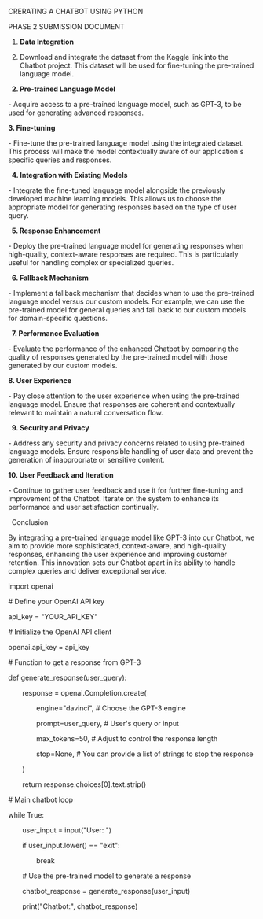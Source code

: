 ﻿CRERATING A CHATBOT USING PYTHON

PHASE 2 SUBMISSION DOCUMENT



1. **Data Integration**

0. Download and integrate the dataset from the Kaggle link into the Chatbot project. This dataset will be used for fine-tuning the pre-trained language model.

` `**2. Pre-trained Language Model**

\- Acquire access to a pre-trained language model, such as GPT-3, to be used for generating advanced responses.

**3. Fine-tuning**

\- Fine-tune the pre-trained language model using the integrated dataset. This process will make the model contextually aware of our application's specific queries and responses.

` `**4. Integration with Existing Models**

\- Integrate the fine-tuned language model alongside the previously developed machine learning models. This allows us to choose the appropriate model for generating responses based on the type of user query.

` `**5. Response Enhancement**

\- Deploy the pre-trained language model for generating responses when high-quality, context-aware responses are required. This is particularly useful for handling complex or specialized queries.

` `**6. Fallback Mechanism**

\- Implement a fallback mechanism that decides when to use the pre-trained language model versus our custom models. For example, we can use the pre-trained model for general queries and fall back to our custom models for domain-specific questions.

` `**7. Performance Evaluation**

\- Evaluate the performance of the enhanced Chatbot by comparing the quality of responses generated by the pre-trained model with those generated by our custom models.

**8. User Experience**

\- Pay close attention to the user experience when using the pre-trained language model. Ensure that responses are coherent and contextually relevant to maintain a natural conversation flow.

` `**9. Security and Privacy**

\- Address any security and privacy concerns related to using pre-trained language models. Ensure responsible handling of user data and prevent the generation of inappropriate or sensitive content.


**10. User Feedback and Iteration**

\- Continue to gather user feedback and use it for further fine-tuning and improvement of the Chatbot. Iterate on the system to enhance its performance and user satisfaction continually.

` `Conclusion

By integrating a pre-trained language model like GPT-3 into our Chatbot, we aim to provide more sophisticated, context-aware, and high-quality responses, enhancing the user experience and improving customer retention. This innovation sets our Chatbot apart in its ability to handle complex queries and deliver exceptional service.















import openai

\# Define your OpenAI API key

api\_key = "YOUR\_API\_KEY"

\# Initialize the OpenAI API client

openai.api\_key = api\_key

\# Function to get a response from GPT-3

def generate\_response(user\_query):

`    `response = openai.Completion.create(

`        `engine="davinci",  # Choose the GPT-3 engine

`        `prompt=user\_query,  # User's query or input

`        `max\_tokens=50,  # Adjust to control the response length

`        `stop=None,  # You can provide a list of strings to stop the response

`    `)



`    `return response.choices[0].text.strip()

\# Main chatbot loop

while True:

`    `user\_input = input("User: ")

`    `if user\_input.lower() == "exit":

`        `break

`    `# Use the pre-trained model to generate a response

`    `chatbot\_response = generate\_response(user\_input)

`    `print("Chatbot:", chatbot\_response)


